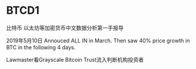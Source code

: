 # BTCD1
比特币 以太坊等加密货币中文数据分析第一手报导

2019年5月10日 Annouced ALL IN in March.
Then saw 40% price growth in BTC in the following 4 days.

Lawmaster看Grayscale Bitcoin Trust流入判断机构投资者
